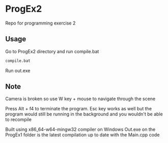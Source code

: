 # ProgEx2
Repo for programming exercise 2

## Usage

Go to ProgEx2 directory and run compile.bat

```bash
compile.bat
```

Run out.exe



## Note
Camera is broken so use W key + mouse to navigate through the scene

Press Alt + f4 to terminate the program. 
Esc key works as well but the program would still be running in the background and you wouldn't be able to recompile

Built using x86_64-w64-mingw32 compiler on Windows
Out.exe on the ProgEx1 folder is the latest compilation up to date with the Main.cpp code